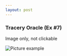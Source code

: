```yaml
---
layout: post
---
```


### Tracery Oracle (Ex #7)

Image only, not clickable

![Picture example](https://mwmxyz.github.io/web-presentation/images/Tracery_4.png)

